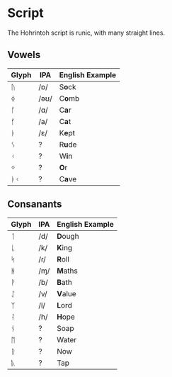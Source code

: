 # Script

The Hohrintoh script is runic, with many straight lines.

## Vowels

Glyph | IPA | English Example
------|-----|----------------
ᚢ | /ɒ/ | S**o**ck
ᛄ | /əʊ/ | C**o**mb
ᚴ | /ɑ/ | C**a**r
ᚶ | /a/ | C**a**t
ᛓ | /ɛ/ | K**e**pt
ᛊ | ? | R**u**de
ᚲ | ? | W**i**n
ᛜ | ? | **O**r
ᛓᚲ | ? | C**a**ve
  
## Consanants
 
Glyph | IPA | English Example
------|-----|----------------
ᛐ | /d/ | **D**ough
ᚳ | /k/ | **K**ing
ᛋ | /ɾ/ | **R**oll
ᚻ | /ɱ/ | **M**aths
ᚹ | /b/ | **B**ath
ᛇ | /v/ | **V**alue
ᛉ | /l/ | **L**ord
ᛛ | /h/ | **H**ope
ᚾ | ? | Soap
ᛖ | ? | Water
ᚱ | ? | Now
ᚣ | ? | Tap

